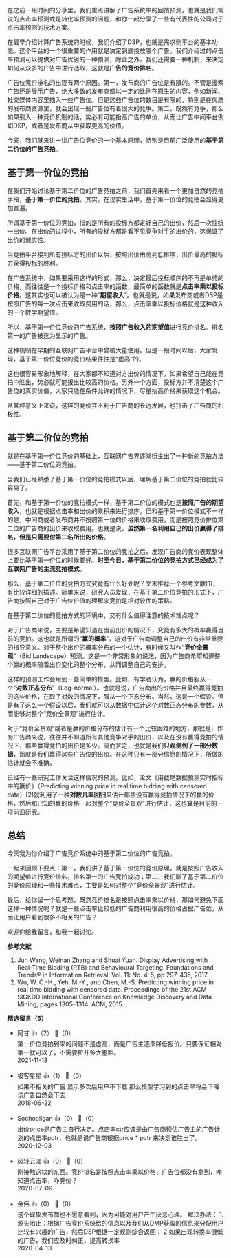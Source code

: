 在之前一段时间的分享里，我们重点讲解了广告系统中的回馈预测，也就是我们常说的点击率预测或是转化率预测的问题，和你一起分享了一些有代表性的公司对于点击率预测的技术方案。

在最早介绍计算广告系统的时候，我们介绍了DSP，也就是需求侧平台的基本功能。这个平台的一个很重要的作用就是决定到底投放哪个广告。我们介绍过的点击率预测可以提供对广告优劣的一种预测，除此之外，我们还需要一种机制，来决定如何从众多的广告中进行选取，这就是**广告的竞价排名**。

广告位竞价排名的出现有两个原因。第一，发布商的广告位是有限的。不管是搜索广告还是展示广告，绝大多数的发布商都以一定的比例在原生的内容，例如新闻、社交媒体内容里插入一些广告位。但是这些广告位的数目是有限的，特别是在优质的发布商资源里，就会出现一些广告位有着很大的竞争。第二，既然有竞争，那么如果引入一种竞价机制的话，势必有可能抬高广告的单价，从而让广告中间平台例如DSP，或者是发布商从中获取更高的价值。

今天，我们就来讲一讲广告位竞价的一个基本原理，特别是目前广泛使用的**基于第二价位的广告竞拍**。

## 基于第一价位的竞拍

在我们开始讨论基于第二价位的广告竞拍之前，我们首先来看一个更加自然的竞拍手段，**基于第一价位的竞拍**。其实，在现实生活中，基于第一价位的竞拍会显得更加普遍。

所谓基于第一价位的竞拍，指的是所有的投标方都定好自己的出价，然后一次性统一出价。在出价的过程中，所有的投标方都是看不见竞争对手的出价的，这保证了出价的诚实性。

当竞拍平台接到所有投标方的出价以后，按照出价由高到低排序，出价最高的投标方获得投标的胜利。

在广告系统中，如果要采用这样的形式，那么，决定最后投标顺序的不再是单纯的价格，而往往是一个投标价格和点击率的函数，最简单的函数就是**点击率乘以投标价格**。这其实也可以被认为是一种“**期望收入**”。也就是说，如果发布商或者DSP是按照广告的每一次点击来收取费用的话，那么，点击率乘以投标价格就是这种收入的一个数学期望值。

所以，基于第一价位竞价的广告系统，**按照广告收入的期望值**进行竞价排名。排名第一的广告被选为显示的广告。

这种机制在早期的互联网广告平台中曾被大量使用。但是一段时间以后，大家发现，基于第一价位竞价的竞价结果往往是“虚高”的。

这也很容易形象地解释，在大家都不知道对方出价的情况下，如果希望自己能在竞拍中胜出，势必就可能报出比较高的价格。另外一个方面，投标方并不清楚这个广告位的真实价值，大家只能在条件允许的情况下，尽量抬高价格来获取这个机会。

从某种意义上来说，这样的竞价并不利于广告商的长远发展，也打击了广告商的积极性。

## 基于第二价位的竞拍

就是在基于第一价位竞价的基础上，互联网广告界逐渐衍生出了一种新的竞拍方法——基于第二价位的竞拍。

当我们已经熟悉了基于第一价位的竞拍模式以后，理解基于第二价位的竞拍就比较容易了。

首先，和基于第一价位的竞拍模式一样，基于第二价位的模式也是**按照广告的期望收入**，也就是根据点击率和出价的乘积来进行排序。但和基于第一价位模式不一样的是，中间商或者发布商并不按照第一位的价格来收取费用，而是按照竞价排位第二位的广告商的出价来收取费用。也就是说，**虽然第一名利用自己的出价赢得了排名，但是只需要付第二名所出的价格**。

很多互联网广告平台采用了基于第二价位的竞拍之后，发现广告商的竞价表现整体上要比基于第一价位的时候要好。**时至今日，基于第二价位的竞拍方式已经成为了互联网广告的主流竞拍模式**。

那么，基于第二价位的竞拍方式究竟有什么好处呢？文末推荐一个参考文献\[1]，有比较详细的描述。简单来说，研究人员发现，在基于第二价位竞拍的形式下，广告商按照自己对于广告位价值的理解来竞拍是相对较优的策略。

在基于第二价位的竞拍方式的环境中，又有什么值得注意的技术难点呢？

对于广告商来说，主要是希望知道在当前出价的情况下，究竟有多大的概率赢得当前的竞拍。这也就是所谓的“**赢的概率**”，这对于广告商调整自己的出价有非常重要的指导意义。对于整个出价的概率分布的一个估计，有时候又叫作“**竞价全景观**”（Bid Landscape）预测。这是一个非常形象的说法，因为广告商希望知道整个赢的概率随着出价变化的整个分布，从而调整自己的安排。

这样的预测工作会用到一些简单的模型。比如，有学者认为，赢的价格服从一个“**对数正态分布**”（Log-normal）。也就是说，广告商出的价格并且最终赢得竞拍的这些价格，在取了对数的情况下，服从一个正态分布。当然，这是一个假设。但是有了这么一个假设以后，我们就可以从数据中估计这个对数正态分布的参数，从而能够对整个“竞价全景观”进行估计。

对于“竞价全景观”或者是赢的价格分布的估计有一个比较困难的地方，那就是，作为广告商来说，往往并不知道所有其他竞争对手的出价，以及在没有赢得竞拍的情况下，那些赢得竞拍的出价是多少。简而言之，也就是我们**只观测到了一部分数据**，那就是我们赢得这些广告位的出价。在这种只有一部分信息的情况下，所做的估计就会不准确。

已经有一些研究工作关注这样情况的预测。比如，论文《用截尾数据预测实时招标中的赢价》（Predicting winning price in real time bidding with censored data）\[2]就利用了一种**对数几率回归**来估计那些没有赢得竞拍情况下的赢的价格，然后和已知的赢的价格一起对整个“竞价全景观”进行估计，这也算是目前的一项前沿研究。

## 总结

今天我为你介绍了广告竞价系统中的基于第二价位的广告竞拍。

一起来回顾下要点：第一，我们讲了基于第一价位的竞价原理，就是按照广告收入的期望值进行竞价排名，排名第一的广告竞拍成功；第二，我们聊了基于第二价位的竞价原理和一些技术难点，主要是如何对整个“竞价全景观”进行估计。

最后，给你留一个思考题，既然竞价排名是按照点击率乘以价格，那如何避免下面这样一种情况呢？就是一些点击率比较低的广告商利用很高的价格占据广告位，从而让用户看到很多不相关的广告？

欢迎你给我留言，和我一起讨论。

**参考文献**

1. Jun Wang, Weinan Zhang and Shuai Yuan. Display Advertising with Real-Time Bidding (RTB) and Behavioural Targeting. Foundations and Trends® in Information Retrieval: Vol. 11: No. 4-5, pp 297-435, 2017.
2. Wu, W. C.-H., Yeh, M.-Y., and Chen, M.-S. Predicting winning price in real time bidding with censored data. Proceedings of the 21st ACM SIGKDD International Conference on Knowledge Discovery and Data Mining, pages 1305–1314. ACM, 2015.
<div><strong>精选留言（5）</strong></div><ul>
<li><span>阿甘</span> 👍（2） 💬（0）<div>第一价位竞拍到来的问题不是虚高，而是广告主逐渐降低报价。只要保证相对第一就可以了，不需要拉开多大差距。</div>2021-11-18</li><br/><li><span>极客星星</span> 👍（1） 💬（0）<div>如果不相关的广告 显示多次后用户不下载 那么模型学习到的点击率将会下降 该广告自然会下去</div>2018-06-22</li><br/><li><span>Sochooligan</span> 👍（0） 💬（0）<div>出价price是广告主自行决定。点击率ctr应该是由广告商预估广告主的广告计划的点击率pctr，也就是说广告商根据price * pctr 来决定谁胜出了。</div>2020-12-03</li><br/><li><span>风轻云淡</span> 👍（0） 💬（0）<div>刚接触这块的东西。竞价排名是按照点击率乘以价格，广告位都没有拿到，咋知道点击率，咋竞价？</div>2020-07-09</li><br/><li><span>金伟</span> 👍（0） 💬（0）<div>这个现象发布商也不愿意看到，因为可能对用户产生厌恶心理。
解决办法：
1.源头阻止：根据广告竞价系统给的信息以及我们从DMP获取的信息来分配用户比较有兴趣的广告，然后DSP根据一定规则综合返回；
2.如果出现转换率很低的广告，我们应及时纠正，提高转换率</div>2020-04-13</li><br/>
</ul>